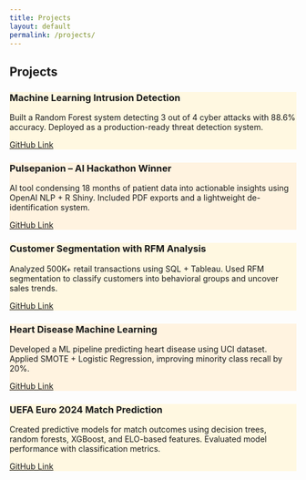 ```yaml
---
title: Projects
layout: default
permalink: /projects/
---
```


<div class="section">
  <h2>Projects</h2>

  <div class="section" style="background-color:#FFF8E1;">
    <h3>Machine Learning Intrusion Detection</h3>
    <p>Built a Random Forest system detecting 3 out of 4 cyber attacks with 88.6% accuracy. Deployed as a production-ready threat detection system.</p>
    <a href="https://github.com/k-shiroma-code/cybersecurity-ml-detection">GitHub Link</a>
  </div>

  <div class="section" style="background-color:#FFF3E0;">
    <h3>Pulsepanion – AI Hackathon Winner</h3>
    <p>AI tool condensing 18 months of patient data into actionable insights using OpenAI NLP + R Shiny. Included PDF exports and a lightweight de-identification system.</p>
    <a href="https://github.com/k-shiroma-code/NCHacks-Pulsepanion">GitHub Link</a>
  </div>

  <div class="section" style="background-color:#FFF8E1;">
    <h3>Customer Segmentation with RFM Analysis</h3>
    <p>Analyzed 500K+ retail transactions using SQL + Tableau. Used RFM segmentation to classify customers into behavioral groups and uncover sales trends.</p>
    <a href="https://github.com/k-shiroma-code/Customer-Segmentation-with-RFM-Analysis">GitHub Link</a>
  </div>

  <div class="section" style="background-color:#FFF3E0;">
    <h3>Heart Disease Machine Learning</h3>
    <p>Developed a ML pipeline predicting heart disease using UCI dataset. Applied SMOTE + Logistic Regression, improving minority class recall by 20%.</p>
    <a href="https://github.com/k-shiroma-code/Heart-Disease-ML-Project">GitHub Link</a>
  </div>

  <div class="section" style="background-color:#FFF8E1;">
    <h3>UEFA Euro 2024 Match Prediction</h3>
    <p>Created predictive models for match outcomes using decision trees, random forests, XGBoost, and ELO-based features. Evaluated model performance with classification metrics.</p>
    <a href="https://github.com/k-shiroma-code/CSUF-REU-Football-Analytics">GitHub Link</a>
  </div>
</div>

